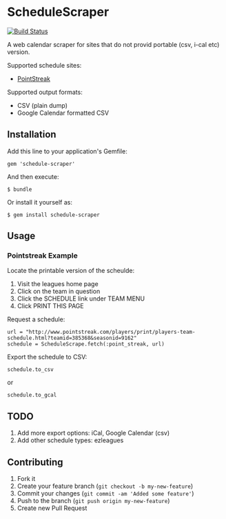 # ScheduleScraper

[![Build Status](https://secure.travis-ci.org/johnallen3d/schedule-scrape.png?branch=master)](http://travis-ci.org/johnallen3d/schedule-scrape)

A web calendar scraper for sites that do not provid portable (csv, i-cal etc) version.

Supported schedule sites:

* [PointStreak](http://pointstreak.com)

Supported output formats:

* CSV (plain dump)
* Google Calendar formatted CSV

## Installation

Add this line to your application's Gemfile:

    gem 'schedule-scraper'

And then execute:

    $ bundle

Or install it yourself as:

    $ gem install schedule-scraper

## Usage

### Pointstreak Example

Locate the printable version of the scheulde:

1. Visit the leagues home page
2. Click on the team in question
3. Click the SCHEDULE link under TEAM MENU
4. Click PRINT THIS PAGE

Request a schedule:

    url = "http://www.pointstreak.com/players/print/players-team-schedule.html?teamid=385368&seasonid=9162"
    schedule = ScheduleScrape.fetch(:point_streak, url)

Export the schedule to CSV:

    schedule.to_csv

or

    schedule.to_gcal

## TODO

1. Add more export options: iCal, Google Calendar (csv)
2. Add other schedule types: ezleagues

## Contributing

1. Fork it
2. Create your feature branch (`git checkout -b my-new-feature`)
3. Commit your changes (`git commit -am 'Added some feature'`)
4. Push to the branch (`git push origin my-new-feature`)
5. Create new Pull Request
